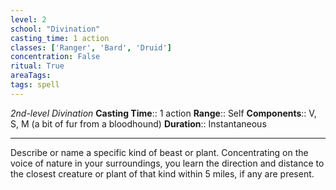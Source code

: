 ```yaml
---
level: 2
school: "Divination"
casting_time: 1 action
classes: ['Ranger', 'Bard', 'Druid']
concentration: False
ritual: True
areaTags: 
tags: spell
---
```


_2nd-level Divination_
**Casting Time**:: 1 action
**Range**:: Self
**Components**:: V, S, M (a bit of fur from a bloodhound)
**Duration**:: Instantaneous

---

Describe or name a specific kind of beast or plant. Concentrating on the voice of nature in your surroundings, you learn the direction and distance to the closest creature or plant of that kind within 5 miles, if any are present.



